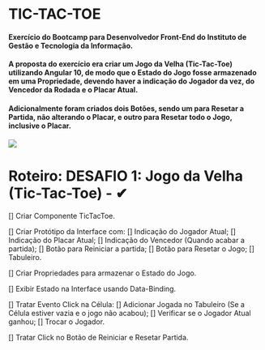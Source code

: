 # TIC-TAC-TOE

#### Exercício do Bootcamp para Desenvolvedor Front-End do Instituto de Gestão e Tecnologia da Informação.    

#### A proposta do exercício era criar um Jogo da Velha (Tic-Tac-Toe) utilizando Angular 10, de modo que o Estado do Jogo fosse armazenado em uma Propriedade, devendo haver a indicação do Jogador da vez, do Vencedor da Rodada e o Placar Atual.

#### Adicionalmente foram criados dois Botões, sendo um para Resetar a Partida, não alterando o Placar, e outro para Resetar todo o Jogo, inclusive o Placar.

<img src="https://i.ibb.co/tH62WVT/image.png">

Roteiro:
DESAFIO 1: Jogo da Velha (Tic-Tac-Toe) - ✔
=======================================

[] Criar Componente TicTacToe.

[] Criar Protótipo da Interface com:
    [] Indicação do Jogador Atual;
    [] Indicação do Placar Atual;
    [] Indicação do Vencedor (Quando acabar a partida);
    [] Botão para Reiniciar a partida;
    [] Botão para Resetar o Jogo;
    [] Tabuleiro.

[] Criar Propriedades para armazenar o Estado do Jogo.

[] Exibir Estado na Interface usando Data-Binding.

[] Tratar Evento Click na Célula:
    [] Adicionar Jogada no Tabuleiro (Se a Célula estiver vazia e o jogo não acabou);
    [] Verificar se o Jogador Atual ganhou;
    [] Trocar o Jogador.

[] Tratar Click no Botão de Reiniciar e Resetar Partida.
